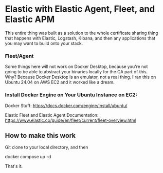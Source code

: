 # Elastic with Elastic Agent, Fleet, and Elastic APM

This entire thing was built as a solution to the whole certificate sharing thing that happens with Elastic, Logstash, Kibana, and then any applications that you may want to build onto your stack.


### Fleet/Agent

Some things here will not work on Docker Desktop, because you're not going to be able to abstract your binaries locally for the CA part of this. Why? Because Docker Desktop is an emulator, not a real thing. I ran this on Ubuntu 24.04 on AWS EC2 and it worked like a dream.

### Install Docker Engine on Your Ubuntu Instance on EC2:

Docker Stuff:
https://docs.docker.com/engine/install/ubuntu/

Elastic Fleet and Elastic Agent Documentation: https://www.elastic.co/guide/en/fleet/current/fleet-overview.html

## How to make this work

Git clone to your local directory, and then

docker compose up -d

That's it.